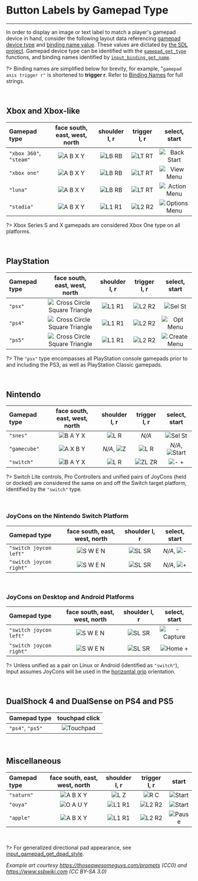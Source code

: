 # Button Labels by Gamepad Type

---

In order to display an image or text label to match a player's gamepad device in hand, consider the following layout data 
referencing [gamepad device type](Functions-(Gamepad)#input_gamepad_get_typegamepadindex) and [binding name value](Binding-Names#gamepad).
These values are dictated by [the SDL project](https://github.com/gabomdq/SDL_GameControllerDB#mapping-guide). 
Gamepad device type can be identified with the [`gamepad_get_type`](Functions-(Players)#input_player_gamepad_get_typeplayerindex) functions, 
and binding names identified by [`input_binding_get_name`](Functions-(Bindings)#input_binding_get_namebinding).

?> Binding names are simplified below for brevity, for example, "`gamepad axis trigger r"` is shortened to **trigger r**. Refer to [Binding Names](Binding-Names#gamepad) for full strings.


&nbsp;

## Xbox and Xbox-like

| Gamepad type             | face south, east, west, north |  shoulder l, r    |  trigger l, r      |  select, start           |
|:-------------------------|:-----------------------------:|:-----------------:|:------------------:|:------------------------:|
|  `"xbox 360"`, `"steam"` | ![A B X Y][xb_face]           | ![LB RB][xb_shld] | ![LT RT][xb_trggr] | ![Back Start][xb_meta]   |
|  `"xbox one"`            | ![A B X Y][xb_face]           | ![LB RB][xb_shld] | ![LT RT][xb_trggr] | ![View Menu][xo_meta]    |
|  `"luna"`                | ![A B X Y][xb_face]           | ![LB RB][xb_shld] | ![LT RT][xb_trggr] | ![Action Menu][lu_meta]  |
|  `"stadia"`              | ![A B X Y][xb_face]           | ![L1 R1][ps_shld] | ![L2 R2][ps_trggr] | ![Options Menu][st_meta] |

?> Xbox Series S and X gamepads are considered Xbox One type on all platforms.

&nbsp;

## PlayStation

| Gamepad type | face south, east, west, north             |  shoulder l, r    |  trigger l, r      |  select, start           |
|:-------------|:-----------------------------------------:|:-----------------:|:------------------:|:------------------------:|
|  `"psx"`     | ![Cross Circle Square Triangle][ps_face]  | ![L1 R1][ps_shld] | ![L2 R2][ps_trggr] | ![Sel St][ps3_meta]      |
|  `"ps4"`     | ![Cross Circle Square Triangle][ps_face]  | ![L1 R1][ps_shld] | ![L2 R2][ps_trggr] | ![Opt Menu][ps4_meta]    |
|  `"ps5"`     | ![Cross Circle Square Triangle][ps_face]  | ![L1 R1][ps_shld] | ![L2 R2][ps_trggr] | ![Create Menu][ps5_meta] |

?> The `"psx"` type encompasses all PlayStation console gamepads prior to and including the PS3, as well as PlayStation Classic gamepads.

&nbsp;

## Nintendo

| Gamepad type | face south, east, west, north |  shoulder l, r       |  trigger l, r       |  select, start           |
|:-------------|:-----------------------------:|:--------------------:|:-------------------:|:------------------------:|
| `"snes"`     | ![B A Y X][nin_face]          | ![L R][nin_shld]     | *N/A*               | ![Sel St][sfc_meta]      |
| `"gamecube"` | ![A X B Y][gc_face]           | *N/A*, ![Z][gc_shld] | ![L R][gc_trggr]    | *N/A*, ![Start][gc_start]|
| `"switch"`   | ![B A Y X][nin_face]          | ![L R][nin_shld]     | ![ZL ZR][nin_trggr] | ![- +][nin_meta]         |

?> Switch Lite controls, Pro Controllers and unified pairs of JoyCons (held or docked) are considered the same on and off the Switch target platform, identified by the `"switch"` type.

&nbsp;

### JoyCons on the Nintendo Switch Platform

| Gamepad type            | face south, east, west, north |  shoulder l, r    |  select, start         |
|:------------------------|:-----------------------------:|:-----------------:|:----------------------:|
| `"switch joycon left"`  | ![S W E N][jc_face]           | ![SL SR][jc_shld] | *N/A*, ![-][jcl_start] |
| `"switch joycon right"` | ![S W E N][jc_face]           | ![SL SR][jc_shld] | *N/A*, ![+][jcr_start] |

&nbsp;

### JoyCons on Desktop and Android Platforms

| Gamepad type            | face south, east, west, north |  shoulder l, r    |  select, start         |
|:------------------------|:-----------------------------:|:-----------------:|:----------------------:|
| `"switch joycon left"`  | ![S W E N][jc_face]           | ![SL SR][jc_shld] | ![- Capture][jcl_meta] |
| `"switch joycon right"` | ![S W E N][jc_face]           | ![SL SR][jc_shld] | ![Home +][jcr_meta]    |

?> Unless unified as a pair on Linux or Android (identified as `"switch"`), Input assumes JoyCons will be used in the [horizontal grip](https://en-americas-support.nintendo.com/app/answers/detail/a_id/22740/kw/#:~:text=Joy-Con%20with%20wrist-strap%20being%20held%20in%20a%20solo%20horizontal%20grip) orientation.

&nbsp;

## DualShock 4 and DualSense on PS4 and PS5

| Gamepad type      |  touchpad click          |
|:------------------|:------------------------:|
|  `"ps4"`, `"ps5"` | ![Touchpad][ps_touchpad] |

&nbsp;

## Miscellaneous

| Gamepad type | face south, east, west, north |  shoulder l, r   |  trigger l, r      |  start              |
|:-------------|:-----------------------------:|:----------------:|:------------------:|:-------------------:|
| `"saturn"`   | ![A B X Y][xb_face]           | ![L Z][sat_shld] | ![R C][sat_trggr]  | ![Start][sat_start] |
| `"ouya"`     | ![O A U Y][oy_face]           | ![L1 R1][oy_shld]| ![L2 R2][oy_trggr] | ![Start][oy_start]  |
| `"apple"`    | ![A B X Y][xb_face]           | ![L1 R1][ps_shld]| ![L2 R2][ps_trggr] | ![Pause][ap_start]  |

&nbsp;

?> For generalized directional pad appearance, see [input_gamepad_get_dpad_style](Functions-(Gamepad)#input_gamepad_get_dpad_stylegamepadindex).

*Example art courtesy https://thoseawesomeguys.com/prompts (CC0) and https://www.ssbwiki.com (CC BY-SA 3.0)*

[xb_face]: https://i.imgur.com/StIK9or.png
[xb_shld]: https://i.imgur.com/W3isGVt.png
[xb_trggr]: https://i.imgur.com/XtrPne2.png
[xb_meta]: https://i.imgur.com/S9lZyQe.png
[ps_face]: https://i.imgur.com/lBwBvfL.png
[ps_shld]: https://i.imgur.com/Y7OzYx5.png
[ps_trggr]: https://i.imgur.com/38ifmTB.png
[ps4_meta]: https://i.imgur.com/3u6CDEl.png
[ps5_meta]: https://i.imgur.com/7k8dZJI.png
[xo_meta]: https://i.imgur.com/YFmYk3A.png
[st_meta]: https://i.imgur.com/e1q0Phl.png
[lu_meta]: https://i.imgur.com/UEbKUhP.png
[ps3_meta]: https://i.imgur.com/MPT3cmA.png
[nin_face]: https://i.imgur.com/OZhHN2h.png
[nin_shld]: https://i.imgur.com/hMP8Esy.png
[nin_trggr]: https://i.imgur.com/Egetbv5.png
[nin_meta]: https://i.imgur.com/Y1HWmkF.png
[gc_face]: https://i.imgur.com/VGJomWe.png
[gc_shld]: https://i.imgur.com/DYg6lWQ.png
[gc_trggr]: https://i.imgur.com/GypmO6Z.png
[gc_start]: https://i.imgur.com/mvuPfLv.png
[sat_shld]: https://i.imgur.com/RMb1tVb.png
[sat_trggr]: https://i.imgur.com/gH6IdMN.png
[ap_start]: https://i.imgur.com/SqQJdSB.png
[oy_face]: https://i.imgur.com/dMBObGo.png
[oy_shld]: https://i.imgur.com/vNeFqhp.png
[oy_trggr]: https://i.imgur.com/vlUPSQg.png
[oy_start]: https://i.imgur.com/V6hnmz5.png
[jc_face]: https://i.imgur.com/zA8Dyj8.png
[jc_shld]: https://i.imgur.com/jCs47Mj.png
[jcl_meta]: https://i.imgur.com/Cr0AhNw.png
[jcr_meta]: https://i.imgur.com/z0qdUic.png
[jcl_start]: https://i.imgur.com/rnz1dLO.png
[jcr_start]: https://i.imgur.com/gaVBBkz.png
[ps_touchpad]: https://i.imgur.com/b3Qai65.png
[sfc_meta]: https://i.imgur.com/RXRxJle.png
[sat_start]: https://i.imgur.com/c5u3a8i.png
